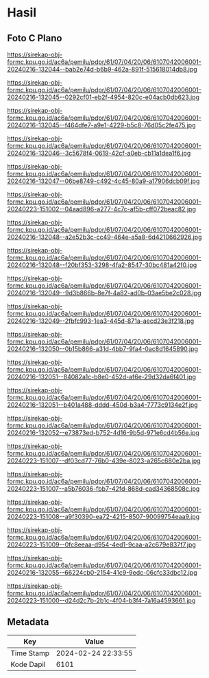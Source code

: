 # Hasil

## Foto C Plano

https://sirekap-obj-formc.kpu.go.id/ac6a/pemilu/pdpr/61/07/04/20/06/6107042006001-20240216-132044--bab2e74d-b6b9-462a-891f-515618014db8.jpg

https://sirekap-obj-formc.kpu.go.id/ac6a/pemilu/pdpr/61/07/04/20/06/6107042006001-20240216-132045--0292cf01-eb2f-4954-820c-e04acb0db623.jpg

https://sirekap-obj-formc.kpu.go.id/ac6a/pemilu/pdpr/61/07/04/20/06/6107042006001-20240216-132045--f464dfe7-a9e1-4229-b5c8-76d05c2fe475.jpg

https://sirekap-obj-formc.kpu.go.id/ac6a/pemilu/pdpr/61/07/04/20/06/6107042006001-20240216-132046--3c5678f4-0619-42cf-a0eb-cb11a1dea1f6.jpg

https://sirekap-obj-formc.kpu.go.id/ac6a/pemilu/pdpr/61/07/04/20/06/6107042006001-20240216-132047--06be8749-c492-4c45-80a9-a17906dcb09f.jpg

https://sirekap-obj-formc.kpu.go.id/ac6a/pemilu/pdpr/61/07/04/20/06/6107042006001-20240223-151002--04aad896-a277-4c7c-af5b-cff072beac82.jpg

https://sirekap-obj-formc.kpu.go.id/ac6a/pemilu/pdpr/61/07/04/20/06/6107042006001-20240216-132048--a2e52b3c-cc49-464e-a5a8-6d4210662926.jpg

https://sirekap-obj-formc.kpu.go.id/ac6a/pemilu/pdpr/61/07/04/20/06/6107042006001-20240216-132048--f20bf353-3298-4fa2-8547-30bc481a42f0.jpg

https://sirekap-obj-formc.kpu.go.id/ac6a/pemilu/pdpr/61/07/04/20/06/6107042006001-20240216-132049--9d3b866b-8e7f-4a82-ad0b-03ae5be2c028.jpg

https://sirekap-obj-formc.kpu.go.id/ac6a/pemilu/pdpr/61/07/04/20/06/6107042006001-20240216-132049--2fbfc993-1ea3-445d-871a-aecd23e3f218.jpg

https://sirekap-obj-formc.kpu.go.id/ac6a/pemilu/pdpr/61/07/04/20/06/6107042006001-20240216-132050--0b15b866-a31d-4bb7-9fa4-0ac8d1645890.jpg

https://sirekap-obj-formc.kpu.go.id/ac6a/pemilu/pdpr/61/07/04/20/06/6107042006001-20240216-132051--84082a1c-b8e0-452d-af6e-29d32da6f401.jpg

https://sirekap-obj-formc.kpu.go.id/ac6a/pemilu/pdpr/61/07/04/20/06/6107042006001-20240216-132051--b401a488-dddd-450d-b3a4-7773c9134e2f.jpg

https://sirekap-obj-formc.kpu.go.id/ac6a/pemilu/pdpr/61/07/04/20/06/6107042006001-20240216-132052--e73873ed-b752-4d16-9b5d-971e6cd4b56e.jpg

https://sirekap-obj-formc.kpu.go.id/ac6a/pemilu/pdpr/61/07/04/20/06/6107042006001-20240223-151007--df03cd77-76b0-439e-8023-a265c680e2ba.jpg

https://sirekap-obj-formc.kpu.go.id/ac6a/pemilu/pdpr/61/07/04/20/06/6107042006001-20240223-151007--a5b76036-fbb7-42fd-868d-cad34368508c.jpg

https://sirekap-obj-formc.kpu.go.id/ac6a/pemilu/pdpr/61/07/04/20/06/6107042006001-20240223-151008--a9f30390-ea72-4215-8507-90099754eaa9.jpg

https://sirekap-obj-formc.kpu.go.id/ac6a/pemilu/pdpr/61/07/04/20/06/6107042006001-20240223-151009--0fc8eeaa-d954-4ed1-9caa-a2c679e837f7.jpg

https://sirekap-obj-formc.kpu.go.id/ac6a/pemilu/pdpr/61/07/04/20/06/6107042006001-20240216-132055--66224cb0-2154-41c9-9edc-06cfc33dbc12.jpg

https://sirekap-obj-formc.kpu.go.id/ac6a/pemilu/pdpr/61/07/04/20/06/6107042006001-20240223-151000--d24d2c7b-2b1c-4f04-b3f4-7a16a4593661.jpg


## Metadata

| Key        | Value               |
| ---------- | ------------------- |
| Time Stamp | 2024-02-24 22:33:55 |
| Kode Dapil | 6101                |



